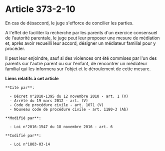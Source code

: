 # Article 373-2-10

En cas de désaccord, le juge s'efforce de concilier les parties.

A l'effet de faciliter la recherche par les parents d'un exercice consensuel de l'autorité parentale, le juge peut leur
proposer une mesure de médiation et, après avoir recueilli leur accord, désigner un médiateur familial pour y procéder.

Il peut leur enjoindre, sauf si des violences ont été commises par l'un des parents sur l'autre parent ou sur l'enfant, de
rencontrer un médiateur familial qui les informera sur l'objet et le déroulement de cette mesure.

**Liens relatifs à cet article**

	**Cité par**:

	  - Décret n°2010-1395 du 12 novembre 2010 - art. 1 (V)
	  - Arrêté du 19 mars 2012 - art. (V)
	  - Code de procédure civile - art. 1071 (V)
	  - Nouveau code de procédure civile - art. 1180-3 (Ab)

	**Modifié par**:

	  - Loi n°2016-1547 du 18 novembre 2016 - art. 6

	**Codifié par**:

	  - Loi n°1803-03-14

